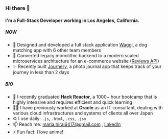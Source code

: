 ### Hi there 👋

#### I'm a Full-Stack Developer working in Los Angeles, California.

##### NOW

- 🐶 Designed and developed a full stack application [Waggl](http://3.82.138.253:5000), a dog matching app with 6 other team members
- 👗 Converted legacy monolithic backend to a modern scaled microservices architecture for an e-commerce website ([Reviews API](https://github.com/Team-Thorium/Reviews))
- ✨ Recently built [Journery](https://journery.herokuapp.com/), a photo journal app that keeps track of your journey in less than 2 days 

##### BIO

- 🏫 I recently graduated **Hack Reactor**, a 1000+ hour bootcamp that is highly intensive and requires efficient and quick learning
- 👩‍💻 I have previously worked at **Oracle** as an IT consultant, dealing with various cloud infrastructures and systems of clients all over Japan 
- ⚙️ I use daily: `.js`, `.html`, `.css`, `.jsx`
- 📫 Reach me: maria.hirai6417@gmail.com , [linkedIn](https://www.linkedin.com/in/mariahirai/)
- ⚡️ Fun fact: I love anime!
